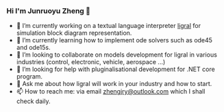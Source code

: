 ### Hi I'm Junruoyu Zheng 👋

- 🔭 I’m currently working on a textual language interpreter [ligral](https://github.com/JRY-Zheng/ligral) for simulation block diagram representation.
- 🌱 I’m currently learning how to implement ode solvers such as ode45 and ode15s.
- 👯 I’m looking to collaborate on models development for ligral in various industries (control, electronic, vehicle, aerospace ...)
- 🤔 I’m looking for help with pluginalisational development for .NET core program.
- 💬 Ask me about how ligral will work in your industry and how to start.
- 📫 How to reach me: via email zhengjry@outlook.com which I shall check daily.
  